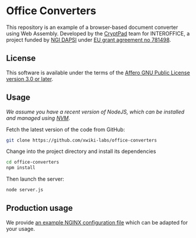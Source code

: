 # Office Converters

This repository is an example of a browser-based document converter using Web Assembly. Developed by the [CryptPad](https://cryptpad.org) team for INTEROFFICE, a project funded by [NGI DAPSI](https://dapsi.ngi.eu) under [EU grant agreement no 781498](https://cordis.europa.eu/project/id/871498).

## License

This software is available under the terms of the [Affero GNU Public License version 3.0 or later](LICENSE).

## Usage

_We assume you have a recent version of NodeJS, which can be installed and managed using [NVM](https://github.com/nvm-sh/nvm#installing-and-updating)_.

Fetch the latest version of the code from GitHub:

```bash
git clone https://github.com/xwiki-labs/office-converters
```

Change into the project directory and install its dependencies

```bash
cd office-converters
npm install
```

Then launch the server:

```bash
node server.js
```

## Production usage

We provide [an example NGINX configuration file](example_nginx_host.conf) which can be adapted for your usage.

